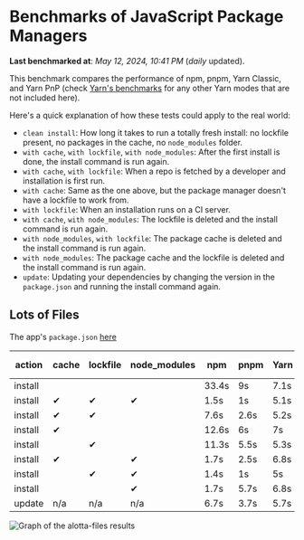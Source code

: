 # Benchmarks of JavaScript Package Managers

**Last benchmarked at**: _May 12, 2024, 10:41 PM_ (_daily_ updated).

This benchmark compares the performance of npm, pnpm, Yarn Classic, and Yarn PnP (check [Yarn's benchmarks](https://yarnpkg.com/benchmarks) for any other Yarn modes that are not included here).

Here's a quick explanation of how these tests could apply to the real world:

- `clean install`: How long it takes to run a totally fresh install: no lockfile present, no packages in the cache, no `node_modules` folder.
- `with cache`, `with lockfile`, `with node_modules`: After the first install is done, the install command is run again.
- `with cache`, `with lockfile`: When a repo is fetched by a developer and installation is first run.
- `with cache`: Same as the one above, but the package manager doesn't have a lockfile to work from.
- `with lockfile`: When an installation runs on a CI server.
- `with cache`, `with node_modules`: The lockfile is deleted and the install command is run again.
- `with node_modules`, `with lockfile`: The package cache is deleted and the install command is run again.
- `with node_modules`: The package cache and the lockfile is deleted and the install command is run again.
- `update`: Updating your dependencies by changing the version in the `package.json` and running the install command again.

## Lots of Files

The app's `package.json` [here](https://github.com/pnpm/pnpm.io/blob/main/benchmarks/fixtures/alotta-files/package.json)

| action  | cache | lockfile | node_modules| npm | pnpm | Yarn | Yarn PnP |
| ---     | ---   | ---      | ---         | --- | ---  | ---  | ---      |
| install |       |          |             | 33.4s | 9s | 7.1s | 3.5s |
| install | ✔     | ✔        | ✔           | 1.5s | 1s | 5.1s | n/a |
| install | ✔     | ✔        |             | 7.6s | 2.6s | 5.2s | 1.3s |
| install | ✔     |          |             | 12.6s | 6s | 7s | 2.8s |
| install |       | ✔        |             | 11.3s | 5.5s | 5.3s | 1.3s |
| install | ✔     |          | ✔           | 1.7s | 2.5s | 6.8s | n/a |
| install |       | ✔        | ✔           | 1.4s | 1s | 5s | n/a |
| install |       |          | ✔           | 1.7s | 5.7s | 6.8s | n/a |
| update  | n/a | n/a | n/a | 6.7s | 3.7s | 5.7s | 2.9s |

<img alt="Graph of the alotta-files results" src="/img/benchmarks/alotta-files.svg" />